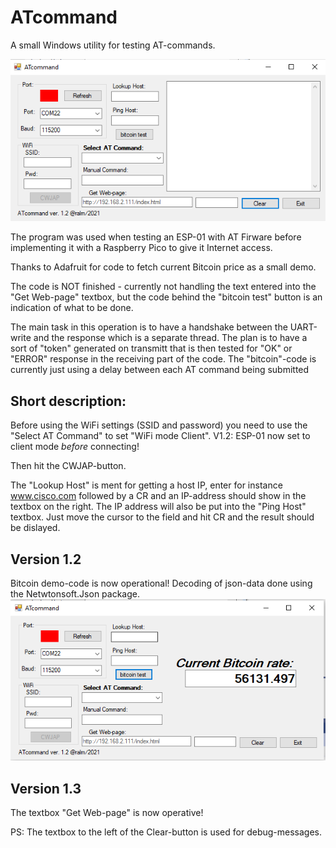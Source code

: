 # ATcommand
A small Windows utility for testing AT-commands.

![Screendump](/doc/screen_1.2.png)

The program was used when testing an ESP-01 with AT Firware before implementing it with a Raspberry Pico to give it Internet access.

Thanks to Adafruit for code to fetch current Bitcoin price as a small demo.

The code is NOT finished - currently not handling the text entered into the "Get Web-page" textbox, but the code behind the "bitcoin test" button is an indication of what to be done.

The main task in this operation is to have a handshake between the UART-write and the response which is a separate thread.
The plan is to have a sort of "token" generated on transmitt that is then tested for "OK" or "ERROR" response in the receiving part of the code. The "bitcoin"-code is currently just using a delay between each AT command being submitted

## Short description:
Before using the WiFi settings (SSID and password) you need to use the "Select AT Command" to set "WiFi mode Client". V1.2: ESP-01 now set to client mode _before_ connecting!

Then hit the CWJAP-button.

The "Lookup Host" is ment for getting a host IP, enter for instance www.cisco.com followed by a CR and an IP-address should show in the textbox on the right. The IP address will also be put into the "Ping Host" textbox. Just move the cursor to the field and hit CR and the result should be dislayed.

## Version 1.2
Bitcoin demo-code is now operational!
Decoding of json-data done using the Netwtonsoft.Json package.
![Screendump](/doc/bitcoin.png)
## Version 1.3
The textbox "Get Web-page" is now operative!

PS: The textbox to the left of the Clear-button is used for debug-messages.